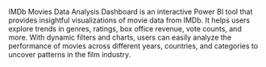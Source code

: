 IMDb Movies Data Analysis Dashboard is an interactive Power BI tool that provides insightful visualizations of movie data from IMDb. It helps users explore trends in genres, ratings, box office revenue, vote counts, and more. With dynamic filters and charts, users can easily analyze the performance of movies across different years, countries, and categories to uncover patterns in the film industry.

